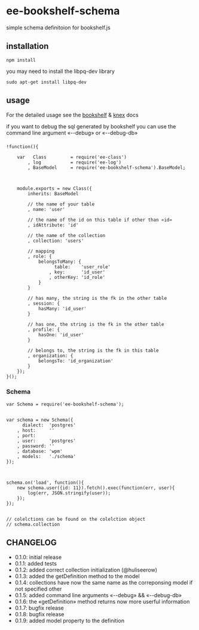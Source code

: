 # ee-bookshelf-schema

simple schema definitoion for bookshelf.js

## installation

	npm install 

you may need to install the libpq-dev library

	sudo apt-get install libpq-dev


## usage

For the detailed usage see the [bookshelf](http://bookshelfjs.org/) & [knex](http://knexjs.org/) docs

if you want to debug the sql generated by bookshelf you can use the command line argument «--debug» or «--debug-db»

### 

	!function(){

		var   Class 		= require('ee-class')
			, log 			= require('ee-log')
			, BaseModel 	= require('ee-bookshelf-schema').BaseModel;



		module.exports = new Class({ 
			inherits: BaseModel

			// the name of your table
			, name: 'user'

			// the name of the id on this table if other than «id»
			, idAttribute: 'id'

			// the name of the collection
			, collection: 'users'

			// mapping
			, role: {
				belongsToMany: {
					  table: 	'user_role'
					, key: 		'id_user'
					, otherKey: 'id_role'
				}
			}

			// has many, the string is the fk in the other table
			, session: {
				hasMany: 'id_user'
			}

			// has one, the string is the fk in the other table
			, profile: {
				hasOne: 'id_user'
			}

			// belongs to, the string is the fk in this table
			, organization: {
				belongsTo: 'id_organization'
			}
		});
	}();



### Schema
	
	var Schema = require('ee-bookshelf-schema');


	var schema = new Schema({
		  dialect: 	'postgres'
		, host: 	''
		, port: 	
		, user: 	'postgres'
		, password: ''
		, database: 'wpm'
		, models: 	'./schema'
	});



	schema.on('load', function(){
		new schema.user({id: 11}).fetch().exec(function(err, user){
			log(err, JSON.stringify(user));
		});
	});


	// colelctions can be found on the colelction object
	// schema.collection


## CHANGELOG

- 0.1.0: initial release
- 0.1.1: added tests
- 0.1.2: added correct collection initialization (@huliseerow)
- 0.1.3: added the getDefinition method to the model
- 0.1.4: collections have now the same name as the correponsing model if not specified other
- 0.1.5: added command line arguments «--debug» && «--debug-db»
- 0.1.6: the «getDefinition» method returns now more userful information
- 0.1.7: bugfix release
- 0.1.8: bugfix release
- 0.1.9: added model property to the definition